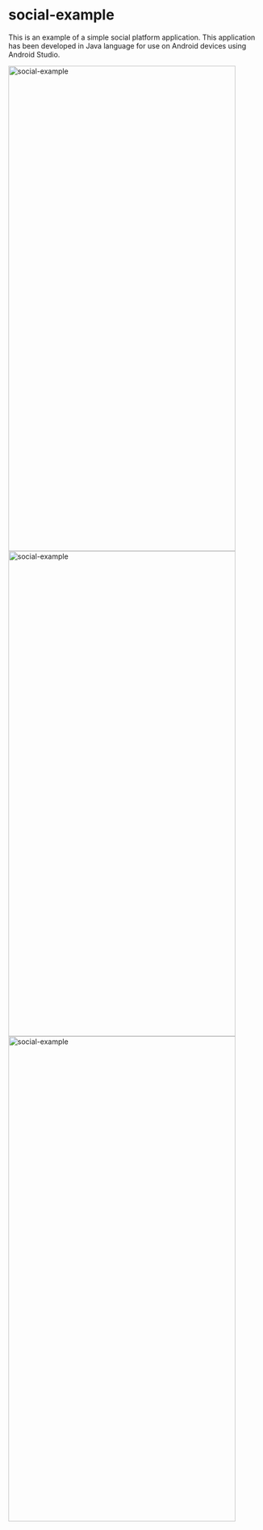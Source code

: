 # social-example
This is an example of a simple social platform application.
This application has been developed in Java language for use on Android devices using Android Studio.

<img src="https://user-images.githubusercontent.com/47818773/107126411-ca2eb400-68c0-11eb-9904-47f8e6006c02.jpg" alt="social-example" width="450" height="960">
<img src="https://user-images.githubusercontent.com/47818773/107126414-cdc23b00-68c0-11eb-88e4-013dc4ed0f32.jpg" alt="social-example" width="450" height="960">
<img src="https://user-images.githubusercontent.com/47818773/107126415-cef36800-68c0-11eb-9161-d3582e7b8c43.jpg" alt="social-example" width="450" height="960">
